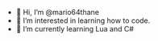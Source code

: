 - 👋 Hi, I’m @mario64thane
- 👀 I’m interested in learning how to code.
- 🌱 I’m currently learning Lua and C#

<!---
mario64thane/mario64thane is a ✨ special ✨ repository because its `README.md` (this file) appears on your GitHub profile.
You can click the Preview link to take a look at your changes.
--->
